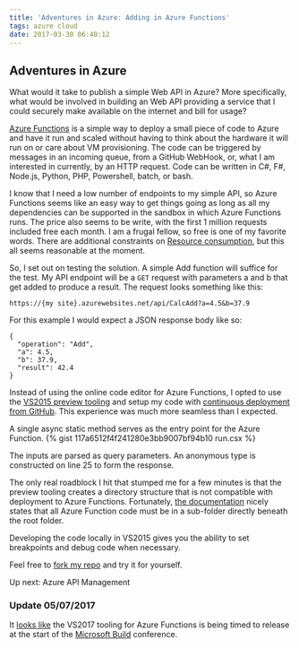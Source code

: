 ```yaml
---
title: 'Adventures in Azure: Adding in Azure Functions'
tags: azure cloud
date: 2017-03-30 06:40:12
---
```


## Adventures in Azure

What would it take to publish a simple Web API in Azure? More specifically, what would be involved in building an Web API providing a service that I could securely make available on the internet and bill for usage?

[Azure Functions](https://docs.microsoft.com/en-us/azure/azure-functions/functions-overview) is a simple way to deploy a small piece of code to Azure and have it run and scaled without having to think about the hardware it will run on or care about VM provisioning.  The code can be triggered by messages in an incoming queue, from a GitHub WebHook, or, what I am interested in currently, by an HTTP request.  Code can be written in C#, F#, Node.js, Python, PHP, Powershell, batch, or bash.

I know that I need a low number of endpoints to my simple API, so Azure Functions seems like an easy way to get things going as long as all my dependencies can be supported in the sandbox in which Azure Functions runs.  The price also seems to be write, with the first 1 million requests included free each month.  I am a frugal fellow, so free is one of my favorite words.  There are additional constraints on [Resource consumption](https://azure.microsoft.com/en-us/pricing/details/functions/), but this all seems reasonable at the moment.

So, I set out on testing the solution.  A simple Add function will suffice for the test. My API endpoint will be a `GET` request with parameters a and b that get added to produce a result.  The request looks something like this:

```
https://{my site}.azurewebsites.net/api/CalcAdd?a=4.5&b=37.9
```

For this example I would expect a JSON response body like so:

```
{
  "operation": "Add",
  "a": 4.5,
  "b": 37.9,
  "result": 42.4
}
```

Instead of using the online code editor for Azure Functions, I opted to use the [VS2015 preview tooling](https://blogs.msdn.microsoft.com/webdev/2016/12/01/visual-studio-tools-for-azure-functions/) and setup my code with [continuous deployment from GitHub](https://docs.microsoft.com/en-us/azure/azure-functions/functions-continuous-deployment).  This experience was much more seamless than I expected.

A single async static method serves as the entry point for the Azure Function.
{% gist 117a6512f4f241280e3bb9007bf94b10 run.csx %}

The inputs are parsed as query parameters. An anonymous type is constructed on line 25 to form the response.

The only real roadblock I hit that stumped me for a few minutes is that the preview tooling creates a directory structure that is not compatible with deployment to Azure Functions.  Fortunately, [the documentation](https://docs.microsoft.com/en-us/azure/azure-functions/functions-reference#folder-structure) nicely states that all Azure Function code must be in a sub-folder directly beneath the root folder.

Developing the code locally in VS2015 gives you the ability to set breakpoints and debug code when necessary.

Feel free to [fork my repo](https://github.com/bbrandt/AzureAddFunction) and try it for yourself.

Up next: Azure API Management

### Update 05/07/2017

It [looks like](https://github.com/Azure/Azure-Functions/issues/201) the VS2017 tooling for Azure Functions is being timed to release at the start of the [Microsoft Build](https://build.microsoft.com/) conference.